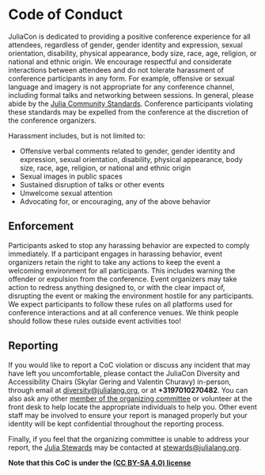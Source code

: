 # Code of Conduct

JuliaCon is dedicated to providing a positive conference experience for all attendees, regardless of gender, gender identity and expression, sexual orientation, disability, physical appearance, body size, race, age, religion, or national and ethnic origin.
We encourage respectful and considerate interactions between attendees and do not tolerate harassment of conference participants in any form. For example, offensive or sexual language and imagery is not appropriate for any conference channel, including formal talks and networking between sessions.
In general, please abide by the [Julia Community Standards](https://julialang.org/community/standards/).
Conference participants violating these standards may be expelled from the conference at the discretion of the conference organizers.

Harassment includes, but is not limited to:

* Offensive verbal comments related to gender, gender identity and expression, sexual orientation, disability, physical appearance, body size, race, age, religion,
or national and ethnic origin
* Sexual images in public spaces
* Sustained disruption of talks or other events
* Unwelcome sexual attention
* Advocating for, or encouraging, any of the above behavior

## Enforcement

Participants asked to stop any harassing behavior are expected to comply immediately.
If a participant engages in harassing behavior, event organizers retain the right to take any actions to keep the event a welcoming environment for all participants.
This includes warning the offender or expulsion from the conference.
Event organizers may take action to redress anything designed to, or with the clear impact of, disrupting the event or making the environment hostile for any participants.
We expect participants to follow these rules on all platforms used for conference interactions and at all conference venues.
We think people should follow these rules outside event activities too!

## Reporting

If you would like to report a CoC violation or discuss any incident that may have left you uncomfortable, please contact the JuliaCon Diversity and Accessibility Chairs (Skylar Gering and Valentin Churavy) in-person, through email at [diversity@julialang.org](diversity@julialang.org), or at **+3197010270482**. You can also ask any other [member of the organizing committee](https://juliacon.org/2024/committee/) or volunteer at the front desk to help locate the appropriate individuals to help you. Other event staff may be involved to ensure your report is managed properly but your identity will be kept confidential throughout the reporting process. 

Finally, if you feel that the organizing committee is unable to address your report, the [Julia Stewards](https://julialang.org/community/stewards/) may be contacted at [stewards@julialang.org](stewards@julialang.org).

__Note that this CoC is under the [(CC BY-SA 4.0) license](https://creativecommons.org/licenses/by-sa/4.0/)__
